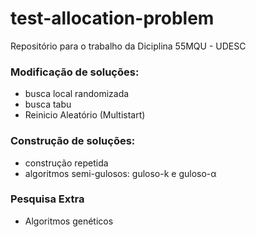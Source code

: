 # test-allocation-problem
Repositório para o trabalho da Diciplina 55MQU - UDESC


### Modificação de soluções:
- busca local randomizada
- busca tabu
- Reinicio Aleatório (Multistart)

### Construção de soluções:
- construção repetida
- algoritmos semi-gulosos: guloso-k e guloso-α


### Pesquisa Extra
- Algoritmos genéticos
